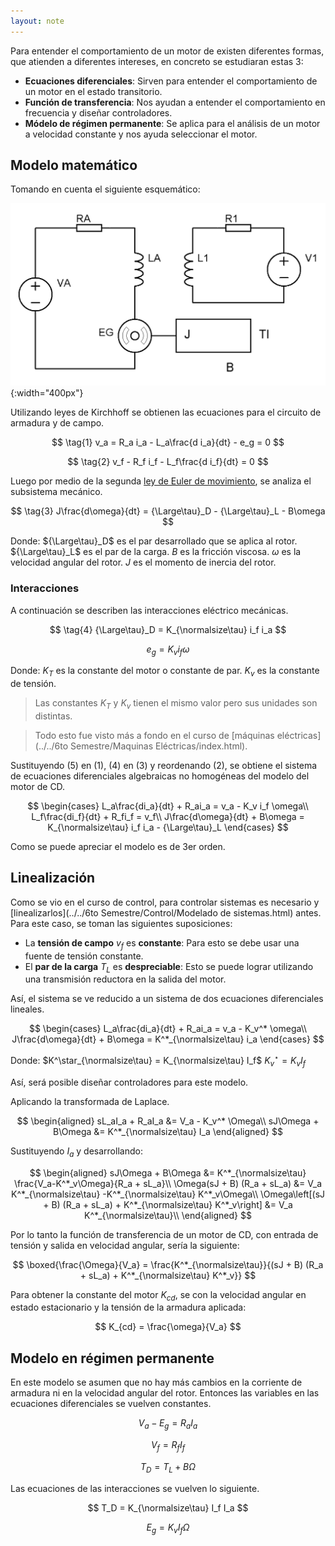 ```yaml
---
layout: note
---
```


Para entender el comportamiento de un motor de existen diferentes formas, que atienden a diferentes intereses, en concreto se estudiaran estas 3:

* **Ecuaciones diferenciales**: Sirven para entender el comportamiento de un motor en el estado transitorio.
* **Función de transferencia**: Nos ayudan a entender el comportamiento en frecuencia y diseñar controladores.
* **Módelo de régimen permanente**: Se aplica para el análisis de un motor a velocidad constante y nos ayuda seleccionar el motor.

## Modelo matemático
Tomando en cuenta el siguiente esquemático:

![Modelo motor DC](../../img/modelomotordc.bmp){:width="400px"}

Utilizando leyes de Kirchhoff se obtienen las ecuaciones para el circuito de armadura y de campo.

$$
\tag{1}
v_a = R_a i_a - L_a\frac{d i_a}{dt} - e_g = 0
$$

$$
\tag{2}
v_f - R_f i_f - L_f\frac{d i_f}{dt} = 0
$$

Luego por medio de la segunda [ley de Euler de movimiento](https://en.wikipedia.org/wiki/Euler%27s_laws_of_motion#Euler's_second_law), se analiza el subsistema mecánico.

$$
\tag{3}
J\frac{d\omega}{dt} = {\Large\tau}_D - {\Large\tau}_L - B\omega
$$

Donde:
${\Large\tau}_D$ es el par desarrollado que se aplica al rotor.
${\Large\tau}_L$ es el par de la carga.
$B$ es la fricción viscosa.
$\omega$ es la velocidad angular del rotor.
$J$ es el momento de inercia del rotor.

### Interacciones

A continuación se describen las interacciones eléctrico mecánicas.

$$
\tag{4}
{\Large\tau}_D = K_{\normalsize\tau} i_f i_a
$$

$$
\tag{5}
e_g = K_v i_f \omega
$$

Donde:
$K_T$ es la constante del motor o constante de par.
$K_v$ es la constante de tensión.

> Las constantes $K_T$ y $K_v$ tienen el mismo valor pero sus unidades son distintas.

> Todo esto fue visto más a fondo en el curso de [máquinas eléctricas](../../6to Semestre/Maquinas Eléctricas/index.html).

Sustituyendo $(5)$ en $(1)$, $(4)$ en $(3)$ y reordenando $(2)$, se obtiene el sistema de ecuaciones diferenciales algebraicas no homogéneas del modelo del motor de CD.

$$
\begin{cases}
    L_a\frac{di_a}{dt} + R_ai_a = v_a - K_v i_f \omega\\
    L_f\frac{di_f}{dt} + R_fi_f = v_f\\
    J\frac{d\omega}{dt} + B\omega = K_{\normalsize\tau} i_f i_a - {\Large\tau}_L
\end{cases}
$$

Como se puede apreciar el modelo es de 3er orden.

## Linealización
Como se vio en el curso de control, para controlar sistemas es necesario y [linealizarlos](../../6to Semestre/Control/Modelado de sistemas.html) antes. Para este caso, se toman las siguientes suposiciones:

* La **tensión de campo** $v_f$ es **constante**: Para esto se debe usar una fuente de tensión constante.
* El **par de la carga** $T_L$ es **despreciable**: Esto se puede lograr utilizando una transmisión reductora en la salida del motor.

Así, el sistema se ve reducido a un sistema de dos ecuaciones diferenciales lineales.

$$
\begin{cases}
    L_a\frac{di_a}{dt} + R_ai_a = v_a - K_v^* \omega\\
    J\frac{d\omega}{dt} + B\omega = K^*_{\normalsize\tau} i_a
\end{cases}
$$

Donde:
$K^\star_{\normalsize\tau} = K_{\normalsize\tau} I_f$
$K^\star_v = K_v I_f$

Así, será posible diseñar controladores para este modelo.

Aplicando la transformada de Laplace.

$$
\begin{aligned}
    sL_aI_a + R_aI_a &= V_a - K_v^* \Omega\\
    sJ\Omega + B\Omega &= K^*_{\normalsize\tau} I_a
\end{aligned}
$$

Sustituyendo $I_a$ y desarrollando:

$$
\begin{aligned}
    sJ\Omega + B\Omega &= K^*_{\normalsize\tau} \frac{V_a-K^*_v\Omega}{R_a + sL_a}\\
    \Omega(sJ + B) (R_a + sL_a) &= V_a K^*_{\normalsize\tau} -K^*_{\normalsize\tau} K^*_v\Omega\\
    \Omega\left[(sJ + B) (R_a + sL_a) + K^*_{\normalsize\tau} K^*_v\right] &= V_a K^*_{\normalsize\tau}\\
\end{aligned}
$$

Por lo tanto la función de transferencia de un motor de CD, con entrada de tensión y salida en velocidad angular, sería la siguiente:

$$
\boxed{\frac{\Omega}{V_a} = \frac{K^*_{\normalsize\tau}}{(sJ + B) (R_a + sL_a) + K^*_{\normalsize\tau} K^*_v}}
$$

Para obtener la constante del motor $K_{cd}$, se con la velocidad angular en estado estacionario y la tensión de la armadura aplicada: 

$$
K_{cd} = \frac{\omega}{V_a}
$$


## Modelo en régimen permanente
En este modelo se asumen que no hay más cambios en la corriente de armadura ni en la velocidad angular del rotor. Entonces las variables en las ecuaciones diferenciales se vuelven constantes.

$$
V_a - E_g = R_a I_a
$$

$$
V_f = R_f I_f
$$

$$
T_D = T_L + B\Omega
$$

Las ecuaciones de las interacciones se vuelven lo siguiente.

$$
T_D = K_{\normalsize\tau} I_f I_a
$$

$$
E_g = K_v I_f \Omega
$$

